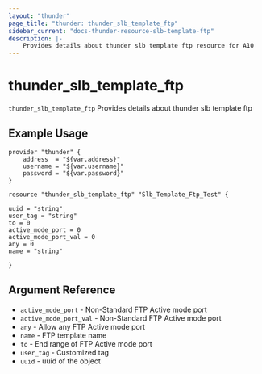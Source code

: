 ```yaml
---
layout: "thunder"
page_title: "thunder: thunder_slb_template_ftp"
sidebar_current: "docs-thunder-resource-slb-template-ftp"
description: |-
	Provides details about thunder slb template ftp resource for A10
---
```


# thunder\_slb\_template\_ftp

`thunder_slb_template_ftp` Provides details about thunder slb template ftp
## Example Usage


```hcl
provider "thunder" {
    address  = "${var.address}"
    username = "${var.username}"  
    password = "${var.password}"
}

resource "thunder_slb_template_ftp" "Slb_Template_Ftp_Test" {

uuid = "string"
user_tag = "string"
to = 0
active_mode_port = 0
active_mode_port_val = 0
any = 0
name = "string"
 
}
```

## Argument Reference

* `active_mode_port` - Non-Standard FTP Active mode port
* `active_mode_port_val` - Non-Standard FTP Active mode port
* `any` - Allow any FTP Active mode port
* `name` - FTP template name
* `to` - End range of FTP Active mode port
* `user_tag` - Customized tag
* `uuid` - uuid of the object
